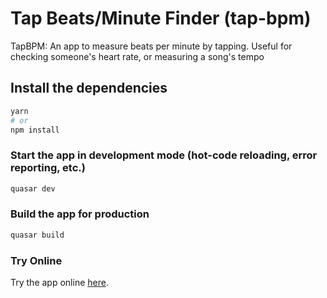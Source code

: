 # Tap Beats/Minute Finder (tap-bpm)

TapBPM: An app to measure beats per minute by tapping. Useful for checking someone's heart rate, or measuring a song's tempo

## Install the dependencies
```bash
yarn
# or
npm install
```

### Start the app in development mode (hot-code reloading, error reporting, etc.)
```bash
quasar dev
```


### Build the app for production
```bash
quasar build
```

### Try Online
Try the app online [here](https://ravinojuwono.com/tapbpm).
